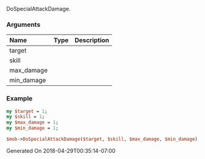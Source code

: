 DoSpecialAttackDamage.
### Arguments
**Name**|**Type**|**Description**
:---|:---|:---
target||
skill||
max_damage||
min_damage||

### Example

```perl
my $target = 1;
my $skill = 1;
my $max_damage = 1;
my $min_damage = 1;

$mob->DoSpecialAttackDamage($target, $skill, $max_damage, $min_damage); # Returns void
```


Generated On 2018-04-29T00:35:14-07:00